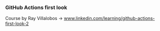 ### GitHub Actions first look

Course by Ray Villalobos &rarr; www.linkedin.com/learning/github-actions-first-look-2
